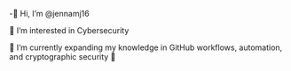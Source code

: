 -👋 Hi, I’m @jennamj16

👀 I’m interested in Cybersecurity 

🌱 I’m currently expanding my knowledge in GitHub workflows, automation, and cryptographic security 🚀



<!---
jennamj16/jennamj16 is a ✨ special ✨ repository because its `README.md` (this file) appears on your GitHub profile.
You can click the Preview link to take a look at your changes.
--->
